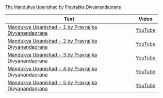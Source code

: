
 [The Mandukya Upanishad](https://en.wikipedia.org/wiki/Mandukya_Upanishad) by [Pravrajika Divyanandaprana](https://www.linkedin.com/in/pravrajika-divyanandaprana-a7368a1b8/) 

<!--table_content-->

<!--table_content--><!--table_content--><table style="width:100%" id="j_table"><thead><tr><th>Text</th><th>Video</th></tr></thead><tr><td><a href="./Video-1 " target="_black"> Mandukya Upanishad - 1 by Pravrajika Divyanandaprana</a></td><td><a href="https://www.youtube.com/watch?v=TSV_QDDb8qU " target="_black"> YouTube</a></td></tr><tr><td><a href="./Video-2 " target="_black"> Mandukya Upanishad - 2 by Pravrajika Divyanandaprana</a></td><td><a href="https://www.youtube.com/watch?v=gFAcfkpeqpQ " target="_black"> YouTube</a></td></tr><tr><td><a href="./Video-3 " target="_black"> Mandukya Upanishad - 3 by Pravrajika Divyanandaprana</a></td><td><a href="https://www.youtube.com/watch?v=8sX0yI_9pvA " target="_black"> YouTube</a></td></tr><tr><td><a href="./Video-4 " target="_black"> Mandukya Upanishad - 4 by Pravrajika Divyanandaprana</a></td><td><a href="https://www.youtube.com/watch?v=MEKe1sS2960 " target="_black"> YouTube</a></td></tr><tr><td><a href="./Video-5 " target="_black"> Mandukya Upanishad - 5 by Pravrajika Divyanandaprana</a></td><td><a href="https://www.youtube.com/watch?v=v5fmNlrTSGI " target="_black"> YouTube</a></td></tr></table>